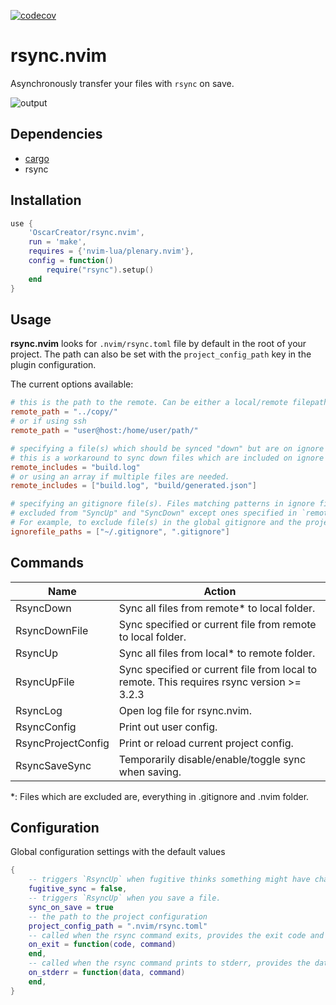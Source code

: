 [![codecov](https://codecov.io/gh/OscarCreator/rsync.nvim/branch/master/graph/badge.svg?token=GYELY6KJZ6)](https://codecov.io/gh/OscarCreator/rsync.nvim)

# rsync.nvim
Asynchronously transfer your files with `rsync` on save.

![output](https://github.com/OscarCreator/rsync.nvim/assets/53407525/c5c402bd-98ac-4899-9ce0-ebf27db28d29)

## Dependencies

- [cargo](https://www.rust-lang.org/tools/install)
- rsync

## Installation

```lua
use {
    'OscarCreator/rsync.nvim',
    run = 'make',
    requires = {'nvim-lua/plenary.nvim'},
    config = function()
        require("rsync").setup()
    end
}
```

## Usage

**rsync.nvim** looks for `.nvim/rsync.toml` file by default in the root of
your project. The path can also be set with the `project_config_path`
key in the plugin configuration.

The current options available:

```toml
# this is the path to the remote. Can be either a local/remote filepath.
remote_path = "../copy/"
# or if using ssh
remote_path = "user@host:/home/user/path/"

# specifying a file(s) which should be synced "down" but are on ignore files.
# this is a workaround to sync down files which are included on ignore files.
remote_includes = "build.log"
# or using an array if multiple files are needed.
remote_includes = ["build.log", "build/generated.json"]

# specifying an gitignore file(s). Files matching patterns in ignore files are
# excluded from "SyncUp" and "SyncDown" except ones specified in `remote_includes`.
# For example, to exclude file(s) in the global gitignore and the project gitignore:
ignorefile_paths = ["~/.gitignore", ".gitignore"]
```

## Commands

Name               | Action
-------------------|-------
RsyncDown          | Sync all files from remote* to local folder.
RsyncDownFile      | Sync specified or current file from remote to local folder.
RsyncUp            | Sync all files from local* to remote folder.
RsyncUpFile        | Sync specified or current file from local to remote. This requires rsync version >= 3.2.3
RsyncLog           | Open log file for rsync.nvim.
RsyncConfig        | Print out user config.
RsyncProjectConfig | Print or reload current project config.
RsyncSaveSync      | Temporarily disable/enable/toggle sync when saving.

*: Files which are excluded are, everything in .gitignore and .nvim folder.

## Configuration

Global configuration settings with the default values

```lua
{
    -- triggers `RsyncUp` when fugitive thinks something might have changed in the repo.
    fugitive_sync = false,
    -- triggers `RsyncUp` when you save a file.
    sync_on_save = true
    -- the path to the project configuration
    project_config_path = ".nvim/rsync.toml"
    -- called when the rsync command exits, provides the exit code and the used command
    on_exit = function(code, command)
    end,
    -- called when the rsync command prints to stderr, provides the data and the used command
    on_stderr = function(data, command)
    end,
}
```

